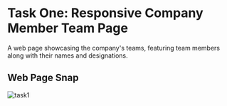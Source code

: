 ﻿# Task One: Responsive Company Member Team Page

A web page showcasing the company's teams, featuring team members along with their names and designations.

## Web Page Snap
![task1](https://github.com/RK-41/vsis-internship-task1/assets/73783957/c61f146e-59f8-4c3c-945e-99a386176b7d)

